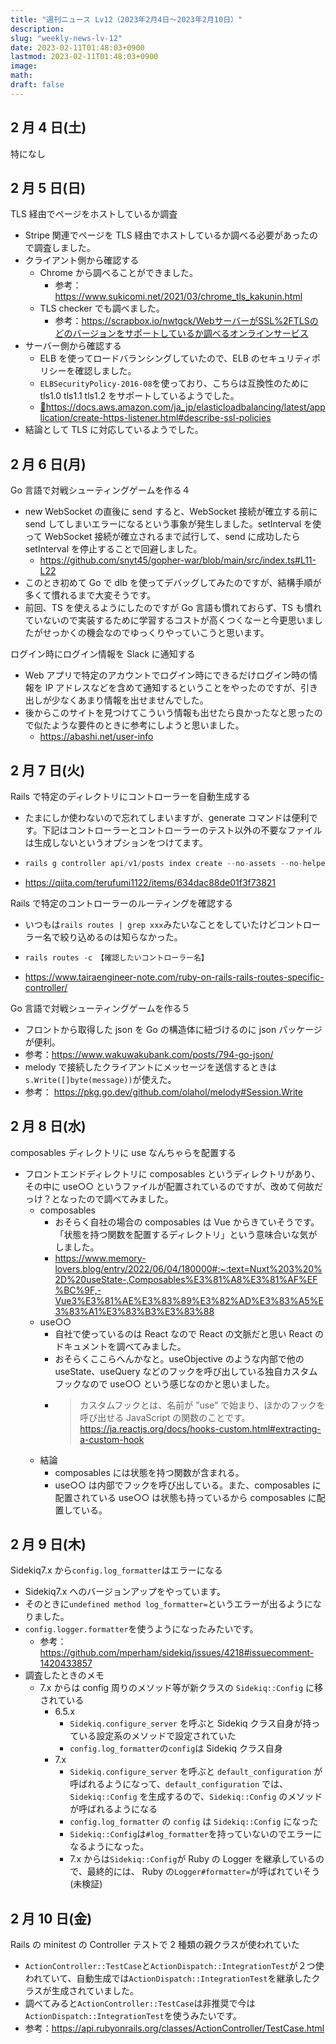 ```yaml
---
title: "週刊ニュース Lv12（2023年2月4日～2023年2月10日）"
description:
slug: "weekly-news-lv-12"
date: 2023-02-11T01:48:03+0900
lastmod: 2023-02-11T01:48:03+0900
image:
math:
draft: false
---
```


## 2 月 4 日(土)

特になし

## 2 月 5 日(日)

TLS 経由でページをホストしているか調査

- Stripe 関連でページを TLS 経由でホストしているか調べる必要があったので調査しました。
- クライアント側から確認する
  - Chrome から調べることができました。
    - 参考：https://www.sukicomi.net/2021/03/chrome_tls_kakunin.html
  - TLS checker でも調べました。
    - 参考：https://scrapbox.io/nwtgck/WebサーバーがSSL%2FTLSのどのバージョンをサポートしているか調べるオンラインサービス
- サーバー側から確認する
  - ELB を使ってロードバランシングしていたので、ELB のセキュリティポリシーを確認しました。
  - `ELBSecurityPolicy-2016-08`を使っており、こちらは互換性のために tls1.0 tls1.1 tls1.2 をサポートしているようでした。
  - [🔗](https://docs.aws.amazon.com/ja_jp/elasticloadbalancing/latest/application/create-https-listener.html#describe-ssl-policies)https://docs.aws.amazon.com/ja_jp/elasticloadbalancing/latest/application/create-https-listener.html#describe-ssl-policies
- 結論として TLS に対応しているようでした。

## 2 月 6 日(月)

Go 言語で対戦シューティングゲームを作る４

- new WebSocket の直後に send すると、WebSocket 接続が確立する前に send してしまいエラーになるという事象が発生しました。setInterval を使って WebSocket 接続が確立されるまで試行して、send に成功したら setInterval を停止することで回避しました。
  - https://github.com/snyt45/gopher-war/blob/main/src/index.ts#L11-L22
- このとき初めて Go で dlb を使ってデバッグしてみたのですが、結構手順が多くて慣れるまで大変そうです。
- 前回、TS を使えるようにしたのですが Go 言語も慣れておらず、TS も慣れていないので実装するために学習するコストが高くつくなーと今更思いましたがせっかくの機会なのでゆっくりやっていこうと思います。

ログイン時にログイン情報を Slack に通知する

- Web アプリで特定のアカウントでログイン時にできるだけログイン時の情報を IP アドレスなどを含めて通知するということをやったのですが、引き出しが少なくあまり情報を出せませんでした。
- 後からこのサイトを見つけてこういう情報も出せたら良かったなと思ったので似たような要件のときに参考にしようと思いました。
  - https://abashi.net/user-info

## 2 月 7 日(火)

Rails で特定のディレクトリにコントローラーを自動生成する

- たまにしか使わないので忘れてしまいますが、generate コマンドは便利です。下記はコントローラーとコントローラーのテスト以外の不要なファイルは生成しないというオプションをつけてます。
- ```javascript
  rails g controller api/v1/posts index create --no-assets --no-helper --skip-routes --no-decorator --skip-template-engine
  ```
- https://qiita.com/terufumi1122/items/634dac88de01f3f73821

Rails で特定のコントローラーのルーティングを確認する

- いつもは`rails routes | grep xxx`みたいなことをしていたけどコントローラー名で絞り込めるのは知らなかった。
- ```javascript
  rails routes -c 【確認したいコントローラー名】
  ```
- https://www.tairaengineer-note.com/ruby-on-rails-rails-routes-specific-controller/

Go 言語で対戦シューティングゲームを作る５

- フロントから取得した json を Go の構造体に紐づけるのに json パッケージが便利。
- 参考：https://www.wakuwakubank.com/posts/794-go-json/
- melody で接続したクライアントにメッセージを送信するときは`s.Write([]byte(message))`が使えた。
- 参考： https://pkg.go.dev/github.com/olahol/melody#Session.Write

## 2 月 8 日(水)

composables ディレクトリに use なんちゃらを配置する

- フロントエンドディレクトリに composables というディレクトリがあり、その中に use○○ というファイルが配置されているのですが、改めて何故だっけ？となったので調べてみました。
  - composables
    - おそらく自社の場合の composables は Vue からきていそうです。「状態を持つ関数を配置するディレクトリ」という意味合いな気がしました。
    - https://www.memory-lovers.blog/entry/2022/06/04/180000#:~:text=Nuxt%203%20%2D%20useState-,Composables%E3%81%A8%E3%81%AF%EF%BC%9F,-Vue3%E3%81%AE%E3%83%89%E3%82%AD%E3%83%A5%E3%83%A1%E3%83%B3%E3%83%88
  - use○○
    - 自社で使っているのは React なので React の文脈だと思い React のドキュメントを調べてみました。
    - おそらくここらへんかなと。useObjective のような内部で他の useState、useQuery などのフックを呼び出している独自カスタムフックなので use○○ という感じなのかと思いました。
    - > カスタムフックとは、名前が ”use” で始まり、ほかのフックを呼び出せる JavaScript の関数のことです。
      > https://ja.reactjs.org/docs/hooks-custom.html#extracting-a-custom-hook
  - 結論
    - composables には状態を持つ関数が含まれる。
    - use○○ は内部でフックを呼び出している。また、composables に配置されている use○○ は状態も持っているから composables に配置している。

## 2 月 9 日(木)

Sidekiq7.x から`config.log_formatter`はエラーになる

- Sidekiq7.x へのバージョンアップをやっています。
- そのときに`undefined method log_formatter=`というエラーが出るようになりました。
- `config.logger.formatter`を使うようになったみたいです。
  - 参考：https://github.com/mperham/sidekiq/issues/4218#issuecomment-1420433857
- 調査したときのメモ
  - 7.x からは config 周りのメソッド等が新クラスの `Sidekiq::Config` に移されている
    - 6.5.x
      - `Sidekiq.configure_server` を呼ぶと Sidekiq クラス自身が持っている設定系のメソッドで設定されていた
      - `config.log_formatter`の`config`は Sidekiq クラス自身
    - 7.x
      - `Sidekiq.configure_server` を呼ぶと `default_configuration` が呼ばれるようになって、`default_configuration` では、 `Sidekiq::Config` を生成するので、`Sidekiq::Config` のメソッドが呼ばれるようになる
      - `config.log_formatter` の `config` は `Sidekiq::Config` になった
      - `Sidekiq::Config`は`#log_formatter`を持っていないのでエラーになるようになった。
      - 7.x からは`Sidekiq::Config`が Ruby の Logger を継承しているので、最終的には、 Ruby の`Logger#formatter=`が呼ばれていそう(未検証)

## 2 月 10 日(金)

Rails の minitest の Controller テストで 2 種類の親クラスが使われていた

- `ActionController::TestCase`と`ActionDispatch::IntegrationTest`が２つ使われていて、自動生成では`ActionDispatch::IntegrationTest`を継承したクラスが生成されていました。
- 調べてみると`ActionController::TestCase`は非推奨で今は`ActionDispatch::IntegrationTest`を使うみたいです。
- 参考：https://api.rubyonrails.org/classes/ActionController/TestCase.html
